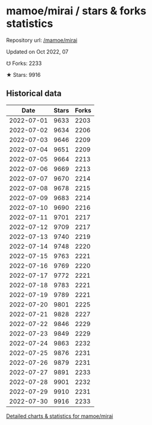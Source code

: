 # mamoe/mirai / stars & forks statistics

Repository url: [/mamoe/mirai](https://github.com/mamoe/mirai)

Updated on Oct 2022, 07

☋ Forks: 2233

★ Stars: 9916

## Historical data
| Date | Stars | Forks |
|------|-------|-------|
| 2022-07-01 | 9633 | 2203 | 
| 2022-07-02 | 9634 | 2206 | 
| 2022-07-03 | 9646 | 2209 | 
| 2022-07-04 | 9651 | 2209 | 
| 2022-07-05 | 9664 | 2213 | 
| 2022-07-06 | 9669 | 2213 | 
| 2022-07-07 | 9670 | 2214 | 
| 2022-07-08 | 9678 | 2215 | 
| 2022-07-09 | 9683 | 2214 | 
| 2022-07-10 | 9690 | 2216 | 
| 2022-07-11 | 9701 | 2217 | 
| 2022-07-12 | 9709 | 2217 | 
| 2022-07-13 | 9740 | 2219 | 
| 2022-07-14 | 9748 | 2220 | 
| 2022-07-15 | 9763 | 2221 | 
| 2022-07-16 | 9769 | 2220 | 
| 2022-07-17 | 9772 | 2221 | 
| 2022-07-18 | 9783 | 2221 | 
| 2022-07-19 | 9789 | 2221 | 
| 2022-07-20 | 9801 | 2225 | 
| 2022-07-21 | 9828 | 2227 | 
| 2022-07-22 | 9846 | 2229 | 
| 2022-07-23 | 9849 | 2229 | 
| 2022-07-24 | 9863 | 2232 | 
| 2022-07-25 | 9876 | 2231 | 
| 2022-07-26 | 9879 | 2231 | 
| 2022-07-27 | 9891 | 2233 | 
| 2022-07-28 | 9901 | 2232 | 
| 2022-07-29 | 9910 | 2231 | 
| 2022-07-30 | 9916 | 2233 | 


[Detailed charts & statistics for mamoe/mirai](https://reviewgithub.com/rep/mamoe/mirai)
